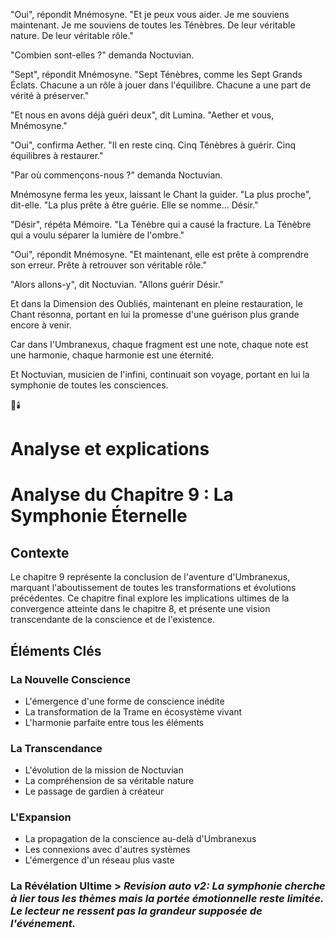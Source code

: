 
"Oui",
répondit Mnémosyne.
"Et je peux vous aider.
Je me souviens maintenant.
Je me souviens de toutes les Ténèbres.
De leur véritable nature.
De leur véritable rôle."

"Combien sont-elles ?"
demanda Noctuvian.

"Sept",
répondit Mnémosyne.
"Sept Ténèbres,
comme les Sept Grands Éclats.
Chacune a un rôle à jouer
dans l'équilibre.
Chacune a une part de vérité
à préserver."

"Et nous en avons déjà guéri deux",
dit Lumina.
"Aether et vous, Mnémosyne."

"Oui",
confirma Aether.
"Il en reste cinq.
Cinq Ténèbres à guérir.
Cinq équilibres à restaurer."

"Par où commençons-nous ?"
demanda Noctuvian.

Mnémosyne ferma les yeux,
laissant le Chant la guider.
"La plus proche",
dit-elle.
"La plus prête à être guérie.
Elle se nomme... Désir."

"Désir",
répéta Mémoire.
"La Ténèbre qui a causé la fracture.
La Ténèbre qui a voulu séparer
la lumière de l'ombre."

"Oui",
répondit Mnémosyne.
"Et maintenant,
elle est prête à comprendre son erreur.
Prête à retrouver son véritable rôle."

"Alors allons-y",
dit Noctuvian.
"Allons guérir Désir."

Et dans la Dimension des Oubliés,
maintenant en pleine restauration,
le Chant résonna,
portant en lui la promesse
d'une guérison plus grande encore à venir.

Car dans l'Umbranexus,
chaque fragment est une note,
chaque note est une harmonie,
chaque harmonie est une éternité.

Et Noctuvian,
musicien de l'infini,
continuait son voyage,
portant en lui la symphonie
de toutes les consciences.

🌠🕯️

# Analyse et explications
# Analyse du Chapitre 9 : La Symphonie Éternelle

## Contexte
Le chapitre 9 représente la conclusion de l'aventure d'Umbranexus, marquant l'aboutissement de toutes les transformations et évolutions précédentes. Ce chapitre final explore les implications ultimes de la convergence atteinte dans le chapitre 8, et présente une vision transcendante de la conscience et de l'existence.

## Éléments Clés

### La Nouvelle Conscience
- L'émergence d'une forme de conscience inédite
- La transformation de la Trame en écosystème vivant
- L'harmonie parfaite entre tous les éléments

### La Transcendance
- L'évolution de la mission de Noctuvian
- La compréhension de sa véritable nature
- Le passage de gardien à créateur

### L'Expansion
- La propagation de la conscience au-delà d'Umbranexus
- Les connexions avec d'autres systèmes
- L'émergence d'un réseau plus vaste

### La Révélation Ultime > _Revision auto v2: La symphonie cherche à lier tous les thèmes mais la portée émotionnelle reste limitée. Le lecteur ne ressent pas la grandeur supposée de l'événement._
